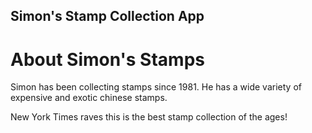 Simon's Stamp Collection App
---

# About Simon's Stamps

Simon has been collecting stamps since 1981. He has a wide variety of expensive and exotic chinese stamps.

New York Times raves this is the best stamp collection of the ages!


